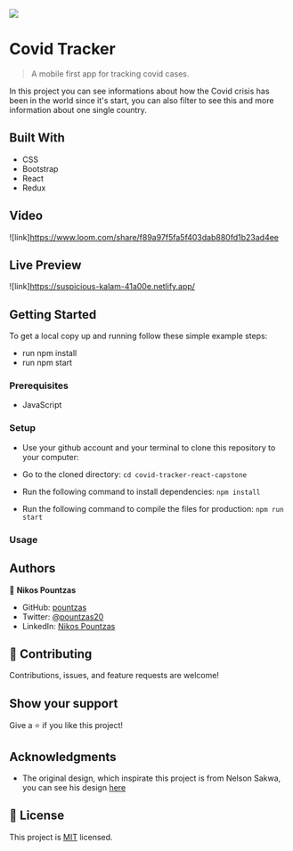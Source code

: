 ![](https://img.shields.io/badge/Microverse-blueviolet)

# Covid Tracker

> A mobile first app for tracking covid cases.

<p>In this project you can see informations about how the Covid crisis has been in the world since it's start, you can also filter to see this and more information about one single country.</p>

## Built With

- CSS
- Bootstrap
- React
- Redux

## Video

![link]https://www.loom.com/share/f89a97f5fa5f403dab880fd1b23ad4ee

## Live Preview

![link]https://suspicious-kalam-41a00e.netlify.app/

## Getting Started

To get a local copy up and running follow these simple example steps:
- run npm install
- run npm start

### Prerequisites
  
- JavaScript

### Setup

- Use your github account and your terminal to clone this repository to your computer:

- Go to the cloned directory:
`cd covid-tracker-react-capstone`

- Run the following command to install dependencies:
`npm install`

- Run the following command to compile the files for production:
`npm run start`

### Usage


## Authors

👤 **Nikos Pountzas**

- GitHub: [pountzas](https://github.com/pountzas)
- Twitter: [@pountzas20](https://twitter.com/pountzas20)
- LinkedIn: [Nikos Pountzas](https://www.linkedin.com/in/nikos-pountzas/)


## 🤝 Contributing

Contributions, issues, and feature requests are welcome!


## Show your support

Give a ⭐️ if you like this project!

## Acknowledgments
- The original design, which inspirate this project is from Nelson Sakwa, you can see his design [here](https://medium.com/@nsakwa/covid-19-the-design-of-the-app-f9a8a8b9f9c7)

## 📝 License

This project is [MIT](./MIT.md) licensed.
